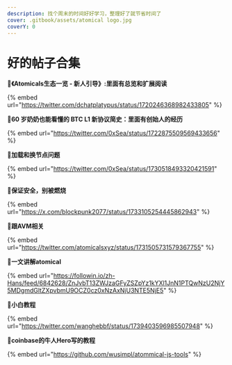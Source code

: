 ```yaml
---
description: 找个周末的时间好好学习，整理好了就节省时间了
cover: .gitbook/assets/atomical logo.jpg
coverY: 0
---
```


# 好的帖子合集

:tada:**《Atomicals生态一览 - 新人引导》:里面有总览和扩展阅读**&#x20;

{% embed url="https://twitter.com/dchatplatypus/status/1720246368982433805" %}

:tada:**60 岁奶奶也能看懂的 BTC L1 新协议简史：里面有创始人的经历**&#x20;

{% embed url="https://twitter.com/0xSea/status/1722875509569433656" %}

:tada:**加载和换节点问题**&#x20;

{% embed url="https://twitter.com/0xSea/status/1730518493320421591" %}

:tada:**保证安全，别被燃烧**&#x20;

{% embed url="https://x.com/blockpunk2077/status/1733105254445862943" %}

:tada:**跟AVM相关**&#x20;

{% embed url="https://twitter.com/atomicalsxyz/status/1731505731579367755" %}

:tada:**一文讲解atomical**&#x20;

{% embed url="https://followin.io/zh-Hans/feed/6842628/ZnJvbT13ZWJzaGFyZSZpYz1kYXl1JnN1PTQwNzU2NjY5MDgmdGltZXpvbmU9OCZ0cz0xNzAxNjU3NTE5NjE5" %}

:tada:**小白教程**&#x20;

{% embed url="https://twitter.com/wanghebbf/status/1739403596985507948" %}

:tada:**coinbase的牛人Hero写的教程**

{% embed url="https://github.com/wusimpl/atommical-js-tools" %}
